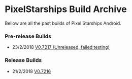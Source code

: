 # PixelStarships Build Archive

Bellow are all the past builds of Pixel Starships Android.

### Pre-release Builds
- 23/2/2018 [V0.7217 (Unreleased, failed testing)](https://github.com/savysoda/PSAndroidBuildArchive/releases/download/0.7217/PSAndroidProd-0_7217.apk)

### Release Builds
- 21/2/2018 [V0.7216](https://github.com/savysoda/PSAndroidBuildArchive/releases/download/0.7216/PSAndroidProd-0_7216.apk)
